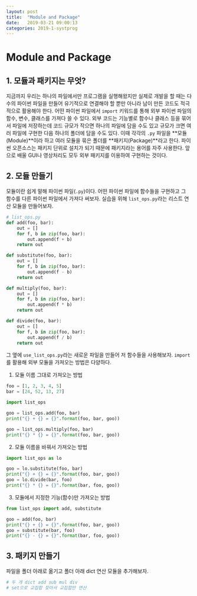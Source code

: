 ```yaml
---
layout: post
title:  "Module and Package"
date:   2019-03-21 09:00:13
categories: 2019-1-systprog
---
```



# Module and Package

## 1. 모듈과 패키지는 무엇?

지금까지 우리는 하나의 파일에서만 프로그램을 실행해왔지만 실제로 개발을 할 때는 다수의 파이썬 파일을 만들어 유기적으로 연결해야 할 뿐만 아니라 남이 만든 코드도 적극적으로 활용해야 한다. 어떤 파이썬 파일에서 `import` 키워드를 통해 외부 파이썬 파일의 함수, 변수, 클래스를 가져다 쓸 수 있다. 외부 코드는 기능별로 함수나 클래스 등을 묶어서 파일에 저장하는데 코드 규모가 작으면 하나의 파일에 담을 수도 있고 규모가 크면 여러 파일에 구현한 다음 하나의 폴더에 담을 수도 있다. 이때 각각의 `.py` 파일을 **모듈(Module)**이라 하고 여러 모듈을 묶은 폴더를 **패키지(Package)**라고 한다. 파이썬 오픈소스는 패키지 단위로 설치가 되기 때문에 패키지라는 용어를 자주 사용한다. 앞으로 배울 GUI나 영상처리도 모두 외부 패키지를 이용하여 구현하는 것이다.

## 2. 모듈 만들기

모듈이란 쉽게 말해 파이썬 파일(`.py`)이다. 어떤 파이썬 파일에 함수들을 구현하고 그 함수를 다른 파이썬 파일에서 가져다 써보자. 실습을 위해 `list_ops.py`라는 리스트 연산 모듈을 만들어보자.

```python
# list_ops.py
def add(foo, bar):
    out = []
    for f, b in zip(foo, bar):
        out.append(f + b)
    return out

def substitute(foo, bar):
    out = []
    for f, b in zip(foo, bar):
        out.append(f - b)
    return out

def multiply(foo, bar):
    out = []
    for f, b in zip(foo, bar):
        out.append(f * b)
    return out

def divide(foo, bar):
    out = []
    for f, b in zip(foo, bar):
        out.append(f / b)
    return out
```

그 옆에 `use_list_ops.py`라는 새로운 파일을 만들어 저 함수들을 사용해보자. `import`를 활용해 외부 모듈을 가져오는 방법은 다양하다. 

1) 모듈 이름 그대로 가져오는 방법

```python
foo = [1, 2, 3, 4, 5]
bar = [24, 52, 13, 27]

import list_ops

goo = list_ops.add(foo, bar)
print("{} + {} = {}".format(foo, bar, goo))

goo = list_ops.multiply(foo, bar)
print("{} * {} = {}".format(foo, bar, goo))
```

2) 모듈 이름을 바꿔서 가져오는 방법

```python
import list_ops as lo

goo = lo.substitute(foo, bar)
print("{} + {} = {}".format(foo, bar, goo))
goo = lo.divide(bar, foo)
print("{} * {} = {}".format(bar, foo, goo))
```

3) 모듈에서 지정한 기능(함수)만 가져오는 방법

```python
from list_ops import add, substitute

goo = add(foo, bar)
print("{} + {} = {}".format(foo, bar, goo))
goo = substitute(bar, foo)
print("{} - {} = {}".format(bar, foo, goo))
```





## 3. 패키지 만들기

파일을 폴더 아래로 옮기고 폴더 아래 dict 연산 모듈을 추가해보자.

```python
# 두 개 dict add sub mul div
# set으로 교집합 찾아서 교집합만 연산
```





